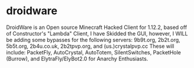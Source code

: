 # droidware

DroidWare is an Open source Minecraft Hacked Client for 1.12.2, based off of Constructor's "Lambda" Client, I have Skidded the GUI, however, I WILL be adding some bypasses for the following servers: 9b9t.org, 2b2t.org, 5b5t.org, 2b4u.co.uk, 2b2tpvp.org, and (us.)crystalpvp.cc
These will include: PacketFly, AutoCrystal, AutoTotem, SilentSwitches, PacketHole (Burrow), and ElytraFly/ElyBot2.0 for Anarchy Enthusiasts.
